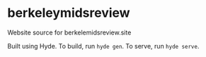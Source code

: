 # berkeleymidsreview
Website source for berkelemidsreview.site

Built using Hyde. To build, run `hyde gen`. To serve, run `hyde serve`.
